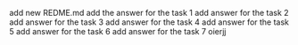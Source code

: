 add new REDME.md
add the answer for the task 1
add answer for the task 2
add answer for the task 3
add answer for the task 4
add answer for the task 5
add answer for the task 6
add answer for the task 7
oierjj